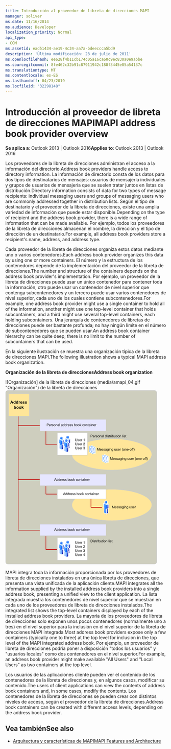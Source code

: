 ```yaml
---
title: Introducción al proveedor de libreta de direcciones MAPI
manager: soliver
ms.date: 11/16/2014
ms.audience: Developer
localization_priority: Normal
api_type:
- COM
ms.assetid: ead51434-ae19-4c34-aa7a-bdeeccca5bd9
description: 'Última modificación: 23 de julio de 2011'
ms.openlocfilehash: ee628f4b11cb174c05a16ca60c9ec830a0e9abbe
ms.sourcegitcommit: 8fe462c32b91c87911942c188f3445e85a54137c
ms.translationtype: MT
ms.contentlocale: es-ES
ms.lasthandoff: 04/23/2019
ms.locfileid: "32298148"
---
```

# <a name="mapi-address-book-provider-overview"></a><span data-ttu-id="696c8-103">Introducción al proveedor de libreta de direcciones MAPI</span><span class="sxs-lookup"><span data-stu-id="696c8-103">MAPI address book provider overview</span></span>
  
<span data-ttu-id="696c8-104">**Se aplica a**: Outlook 2013 | Outlook 2016</span><span class="sxs-lookup"><span data-stu-id="696c8-104">**Applies to**: Outlook 2013 | Outlook 2016</span></span> 
  
<span data-ttu-id="696c8-105">Los proveedores de la libreta de direcciones administran el acceso a la información del directorio.</span><span class="sxs-lookup"><span data-stu-id="696c8-105">Address book providers handle access to directory information.</span></span> <span data-ttu-id="696c8-106">La información de directorio consta de los datos para dos tipos de destinatarios de mensajes: usuarios de mensajería individuales y grupos de usuarios de mensajería que se suelen tratar juntos en listas de distribución.</span><span class="sxs-lookup"><span data-stu-id="696c8-106">Directory information consists of data for two types of message recipients: individual messaging users and groups of messaging users who are commonly addressed together in distribution lists.</span></span> <span data-ttu-id="696c8-107">Según el tipo de destinatario y el proveedor de la libreta de direcciones, existe una amplia variedad de información que puede estar disponible.</span><span class="sxs-lookup"><span data-stu-id="696c8-107">Depending on the type of recipient and the address book provider, there is a wide range of information that can be made available.</span></span> <span data-ttu-id="696c8-108">Por ejemplo, todos los proveedores de la libreta de direcciones almacenan el nombre, la dirección y el tipo de dirección de un destinatario.</span><span class="sxs-lookup"><span data-stu-id="696c8-108">For example, all address book providers store a recipient's name, address, and address type.</span></span>
  
<span data-ttu-id="696c8-109">Cada proveedor de la libreta de direcciones organiza estos datos mediante uno o varios contenedores.</span><span class="sxs-lookup"><span data-stu-id="696c8-109">Each address book provider organizes this data by using one or more containers.</span></span> <span data-ttu-id="696c8-110">El número y la estructura de los contenedores depende de la implementación del proveedor de la libreta de direcciones.</span><span class="sxs-lookup"><span data-stu-id="696c8-110">The number and structure of the containers depends on the address book provider's implementation.</span></span> <span data-ttu-id="696c8-111">Por ejemplo, un proveedor de la libreta de direcciones puede usar un único contenedor para contener toda la información, otro puede usar un contenedor de nivel superior que contenga subcontenedores y un tercero puede usar varios contenedores de nivel superior, cada uno de los cuales contiene subcontenedores.</span><span class="sxs-lookup"><span data-stu-id="696c8-111">For example, one address book provider might use a single container to hold all of the information, another might use one top-level container that holds subcontainers, and a third might use several top-level containers, each holding subcontainers.</span></span> <span data-ttu-id="696c8-112">Una jerarquía de contenedores de libretas de direcciones puede ser bastante profunda; no hay ningún límite en el número de subcontenedores que se pueden usar.</span><span class="sxs-lookup"><span data-stu-id="696c8-112">An address book container hierarchy can be quite deep; there is no limit to the number of subcontainers that can be used.</span></span>
  
<span data-ttu-id="696c8-113">En la siguiente ilustración se muestra una organización típica de la libreta de direcciones MAPI.</span><span class="sxs-lookup"><span data-stu-id="696c8-113">The following illustration shows a typical MAPI address book organization.</span></span>
  
<span data-ttu-id="696c8-114">**Organización de la libreta de direcciones**</span><span class="sxs-lookup"><span data-stu-id="696c8-114">**Address book organization**</span></span>
  
<span data-ttu-id="696c8-115">![Organización] de la libreta de direcciones (media/amapi_04.gif "Organización") de la libreta de direcciones</span><span class="sxs-lookup"><span data-stu-id="696c8-115">![Address book organization](media/amapi_04.gif "Address book organization")</span></span>
  
<span data-ttu-id="696c8-116">MAPI integra toda la información proporcionada por los proveedores de libreta de direcciones instalados en una única libreta de direcciones, que presenta una vista unificada de la aplicación cliente.</span><span class="sxs-lookup"><span data-stu-id="696c8-116">MAPI integrates all the information supplied by the installed address book providers into a single address book, presenting a unified view to the client application.</span></span> <span data-ttu-id="696c8-117">La lista integrada muestra los contenedores de nivel superior que se muestran en cada uno de los proveedores de libreta de direcciones instalados.</span><span class="sxs-lookup"><span data-stu-id="696c8-117">The integrated list shows the top-level containers displayed by each of the installed address book providers.</span></span> <span data-ttu-id="696c8-118">La mayoría de los proveedores de libreta de direcciones solo exponen unos pocos contenedores (normalmente uno a tres) en el nivel superior para la inclusión en el nivel superior de la libreta de direcciones MAPI integrada.</span><span class="sxs-lookup"><span data-stu-id="696c8-118">Most address book providers expose only a few containers (typically one to three) at the top level for inclusion in the top level of the MAPI integrated address book.</span></span> <span data-ttu-id="696c8-119">Por ejemplo, un proveedor de libreta de direcciones podría poner a disposición "todos los usuarios" y "usuarios locales" como dos contenedores en el nivel superior.</span><span class="sxs-lookup"><span data-stu-id="696c8-119">For example, an address book provider might make available "All Users" and "Local Users" as two containers at the top level.</span></span>
  
<span data-ttu-id="696c8-120">Los usuarios de las aplicaciones cliente pueden ver el contenido de los contenedores de la libreta de direcciones y, en algunos casos, modificar su contenido.</span><span class="sxs-lookup"><span data-stu-id="696c8-120">The users of client applications can view the contents of address book containers and, in some cases, modify the contents.</span></span> <span data-ttu-id="696c8-121">Los contenedores de la libreta de direcciones se pueden crear con distintos niveles de acceso, según el proveedor de la libreta de direcciones.</span><span class="sxs-lookup"><span data-stu-id="696c8-121">Address book containers can be created with different access levels, depending on the address book provider.</span></span> 
  
## <a name="see-also"></a><span data-ttu-id="696c8-122">Vea también</span><span class="sxs-lookup"><span data-stu-id="696c8-122">See also</span></span>

- [<span data-ttu-id="696c8-123">Arquitectura y características de MAPI</span><span class="sxs-lookup"><span data-stu-id="696c8-123">MAPI Features and Architecture</span></span>](mapi-features-and-architecture.md)

